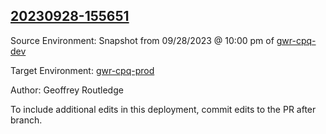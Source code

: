 ## [20230928-155651](https://app.salto.io/orgs/3ab0fb5b-95a7-497b-836a-2583702766e1/envs/13ce49a9-3991-4887-8e55-c9417403d834/deployments/efa2ffd6-510c-4d3f-ae45-a5a66d02b91e)

Source Environment: Snapshot from 09/28/2023 @ 10:00 pm of [gwr-cpq-dev](https://app.salto.io/orgs/3ab0fb5b-95a7-497b-836a-2583702766e1/envs/0a26431d-6e6e-4ffa-85df-2b122bef50ac)

Target Environment: [gwr-cpq-prod](https://app.salto.io/orgs/3ab0fb5b-95a7-497b-836a-2583702766e1/envs/13ce49a9-3991-4887-8e55-c9417403d834) 

Author: Geoffrey Routledge

To include additional edits in this deployment, commit edits to the PR after branch.